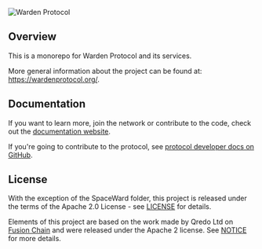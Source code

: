 ![Warden Protocol](./docs/developer-docs/logo.svg)

## Overview

This is a monorepo for Warden Protocol and its services.

More general information about the project can be found at:
https://wardenprotocol.org/.

## Documentation

If you want to learn more, join the network or contribute to the code, check out the [documentation website](https://docs.wardenprotocol.org/).

If you're going to contribute to the protocol, see [protocol developer docs on GitHub](protocol-developer-docs).

## License

With the exception of the SpaceWard folder, this project is released under the terms of the Apache 2.0 License - see [LICENSE](./LICENSE) for details.

Elements of this project are based on the work made by Qredo Ltd on [Fusion Chain](https://github.com/qredo/fusionchain) and were released under the Apache 2 license. See [NOTICE](./NOTICE) for more details.
